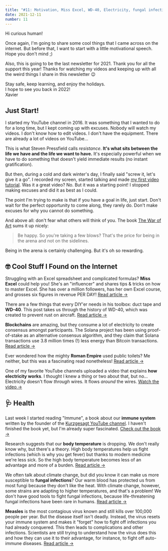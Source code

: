 ```yaml
---
title: "#11: Motivation, Miss Excel, WD-40, Electricity, fungal infections, and more!"
date: 2021-12-11
number: 11
---
```


Hi curious human!

Once again, I'm going to share some cool things that I came across on the internet. But before that, I want to start with a little motivational speech. Hope you don't mind ;)

Also, this is going to be the last newsletter for 2021. Thank you for all the support this year! Thanks for watching my videos and keeping up with all the weird things I share in this newsletter 😉

Stay safe, keep learning, and enjoy the holidays.  
I hope to see you back in 2022!  
Xavier

<!--more-->

## Just Start!

I started my YouTube channel in 2016. It was something that I wanted to do for a long time, but I kept coming up with excuses. Nobody will watch my videos. I don't know how to edit videos. I don't have the equipment. There are already a lot of videos on YouTube...

This is what Steven Pressfield calls *resistance*. **It's what sits between the life we have and the life we want to have.** It's especially powerful when we have to do something that doesn't yield immediate results (no instant gratification).

But then, during a cold and dark winter's day, I finally said "screw it, let's give it a go". I recorded my screen, started talking and made [my first video tutorial](https://www.youtube.com/watch&v=g9NbuTcos18). Was it a great video? No. But it was a starting point! I stopped making excuses and did it as best as I could.

The point I'm trying to make is that if you have a goal in life, just start. Don't wait for the perfect opportunity to come along, they rarely do. Don't make excuses for why you cannot do something. 

And above all: don't fear what others will think of you. The book [The War of Art](https://www.amazon.com/War-Art-Through-Creative-Battles/dp/1936891026/ref=sr_1_1?keywords=war%20of%20art&qid=1639150806&sr=8-1) sums it up nicely:

> Be happy. So you're taking a few blows? That's the price for being in the arena and not on the sidelines.

Being in the arena is certainly challenging. But it's oh so rewarding.


## 🤓 Cool Stuff I Found on the Internet

Struggling with an Excel spreadsheet and complicated formulas? **Miss Excel** could help you! She's an "influencer" and shares tips & tricks on how to master Excel. She has over a million followers, has her own Excel course, and grosses six figures in revenue PER DAY! [Read article →](https://www.theverge.com/22807858/tiktok-influencer-microsoft-excel-instagram-decoder-podcast)


There are a few things that every DIY'er needs in his toolbox: duct tape and **WD-40**. This post takes us through the history of WD-40, which was created to prevent rust on aircraft. [Read article →](https://tedium.co/2021/11/26/wd-40-chemical-history/)


**Blockchains** are amazing, but they consume a lot of electricity to create consensus amongst participants. The Solana project has been using proof-of-stake as an alternative consensus algorithm, and they claim that Solana transactions use 3.8 million times (!) less energy than Bitcoin transactions. [Read article →](https://solana.com/news/solana-energy-usage-report-november-2021)


Ever wondered how the mighty **Roman Empire** used public toilets? Me neither, but this was a fascinating read nonetheless! [Read article →](https://www.smithsonianmag.com/history/how-the-ancient-romans-went-to-the-bathroom-180979056/)


One of my favorite YouTube channels uploaded a video that explains **how electricity works**. I thought I knew a thing or two about that, but no... Electricity doesn't flow *through* wires. It flows *around* the wires. [Watch the video →](https://www.youtube.com/watch&v=bHIhgxav9LY)


## 🩺 Health

Last week I started reading "Immune", a book about our **immune system** written by the founder of the [Kurzgesagt YouTube channel](https://www.youtube.com/channel/UCsXVk37bltHxD1rDPwtNM8Q). I haven't finished the book yet, but I'm already super fascinated. [Check out the book →](https://www.amazon.com/Immune-Journey-Mysterious-System-Keeps/dp/0593241312/)


Research suggests that our **body temperature** is dropping. We don't really know why, but there's a theory. High body temperatures help us fight infections (which is why you get fever) but thanks to modern medicine we're less sick. So the high body temperature becomes less of an advantage and more of a burden. [Read article →](https://www.nature.com/articles/d41586-020-00074-9)


We often talk about climate change, but did you know it can make us more susceptible to **fungal infections**? Our warm blood has protected us from most fungi because they don't like the heat. With climate change, however, some strains are adapting to higher temperatures, and that's a problem! We don't have good tools to fight fungal infections, because life-threatening fungal infections have been rare in humans. [Read article →](https://www.wired.com/story/fungi-climate-change-medicine-health/)


**Measles** is the most contagious virus known and still kills over 100,000 people per year. But the disease itself isn't deadly. Instead, the virus resets your immune system and makes it "forget" how to fight off infections you had already conquered. This then leads to complications and other infections. Scientists are still trying to understand how the virus does this and how they can use it to their advantage, for instance, to fight off auto-immune diseases. [Read article →](https://www.bbc.com/future/article/20211112-the-people-with-immune-amnesia)
